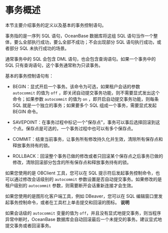 事务概述 
=========================

本节主要介绍事务的定义以及基本的事务控制语句。

事务指的是一序列 SQL 语句，OceanBase 数据库将这组 SQL 语句当作一个整体，要么全部执行成功，要么全部不成功；不会出现部分 SQL 语句执行成功，或者部分 SQL 未执行成功的场景。

通常事务中的 SQL 会包含 DML 语句，也会包含查询语句。如果一个事务中的 SQL 只有查询语句，这个事务通常称为只读事务。

基本的事务控制语句有：

* BEGIN：显式开启一个事务。该命令为可选，如果租户会话的参数 `autocommit` 的值为 `off` ，即关闭自动提交事务功能，则不需要显式发出这个命令；如果参数 `autocommit` 的值为 `on` ，即开启自动提交事务功能，则每条 SQL 就是一个独立的事务；如果要多个 SQL 组成一个事务，需要显式发起 BEGIN 命令。

  

* SAVEPOINT：在事务过程中标记一个"保存点"，事务可以事后选择回滚到这个点。保存点是可选的，一个事务过程中也可以有多个保存点。

  

* COMMIT：结束当前事务，让事务所有修改持久化并生效，清除所有保存点和释放事务持有的锁。

  

* ROLLBACK：回滚整个事务已做的修改或者只回滚某个保存点之后事务已做的修改，清除回滚部分包含的所有保存点和释放事务持有的锁。

  




如果您使用的是 OBClient 工具，您可以在 SQL 提示符后发起事务控制命令，也可以通过修改会话级别的 `autocommit` 参数设置是否自动提交事务。如果修改的是租户级别的 `autocommit` 参数，则需要断开会话重新连接才会生效。

如果您使用的是图形化客户端工具，例如 DBeaver，您可以在 SQL 编辑窗口里发起事务控制命令，或者在工具栏上单击提交和回滚的图标。
**说明**



如果会话级的 `autocommit` 变量的值为 `off`，并且没有显式地提交事务，则当程序异常中断时，OceanBase 数据库会自动回滚最后一个未提交的事务。建议显式地提交事务或者回滚事务。
